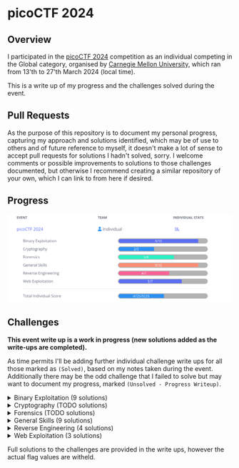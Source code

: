 # picoCTF 2024

## Overview ##

I participated in the [picoCTF 2024](www.picoctf.org) competition as an individual competing in the Global category, organised by [Carnegie Mellon University](https://cmu.edu/), which ran from 13'th to 27'th March 2024 (local time). 

This is a write up of my progress and the challenges solved during the event.

## Pull Requests ##

As the purpose of this repository is to document my personal progress, capturing my approach and solutions identified, which may be of use to others and of future reference to myself, it doesn't make a lot of sense to accept pull requests for solutions I hadn't solved, sorry. I welcome comments or possible improvements to solutions to those challenges documented, but otherwise I recommend creating a similar repository of your own, which I can link to from here if desired.

## Progress ##

![Screenshot of a challenge progress during event](event-score-progression.png)

## Challenges ##

**This event write up is a work in progress (new solutions added as the write-ups are completed).**

As time permits I'll be adding further individual challenge write ups for all those marked as `(Solved)`, based on my notes taken during the event. Additionally there may be the odd challenge that I failed to solve but may want to document my progress, marked `(Unsolved - Progress Writeup)`.

<details>
  <summary>Binary Exploitation (9 solutions)</summary>

* **[format string 0](Binary%20Exploitation/format%20string%200/format%20string%200.md) (Solved)**
* **[heap 0](Binary%20Exploitation/heap%200/heap%200.md) (Solved)**
* **[format string 1](Binary%20Exploitation/format%20string%201/format%20string%201.md) (Solved)**
* **[heap 1](Binary%20Exploitation/heap%201/heap%201.md) (Solved)**
* **[heap 2](Binary%20Exploitation/heap%202/heap%202.md) (Solved)**
* **[heap 3](Binary%20Exploitation/heap%203/heap%203.md) (Solved)**
* **[format string 2](Binary%20Exploitation/format%20string%202/format%20string%202.md) (Solved)**
* **[format string 3](Binary%20Exploitation/format%20string%203/format%20string%203.md) (Solved)**
* **[babygame03](Binary%20Exploitation/babygame03/babygame03.md) (Solved)**
* high frequency troubles (Unsolved)

</details>

<details>
  <summary>Cryptography (TODO solutions)</summary>

* interencdec (Solved)
* Custom encryption (Solved)
* C3 (Unsolved)
* rsa_oracle (Unsolved)
* flag_printer (Unsolved)

</details>

<details>
  <summary>Forensics (TODO solutions)</summary>

* Scan Surprise (Solved)
* Verify (Solved)
* CanYouSee (Solved)
* Secret of the Polyglot (Solved)
* Mob psycho (Unsolved)
* endianness-v2 (Solved)
* Blast from the past (Unsolved)
* Dear Diary (Unsolved)

</details>

<details>
  <summary>General Skills (9 solutions)</summary>

* **[Super SSH](General%20Skills/Super%20SSH/Super%20SSH.md) (Solved)**
* **[Commitment Issues](General%20Skills/Commitment%20Issues/Commitment%20Issues.md) (Solved)**
* **[Time Machine](General%20Skills/Time%20Machine/Time%20Machine.md) (Solved)**
* **[Blame Game](General%20Skills/Blame%20Game/Blame%20Game.md) (Solved)**
* **[Collaborative Development](General%20Skills/Collaborative%20Development/Collaborative%20Development.md) (Solved)**
* **[binhexa](General%20Skills/binhexa/binhexa.md) (Solved)**
* **[Binary Search](General%20Skills/Binary%20Search/Binary%20Search.md) (Solved)**
* **[endianness](General%20Skills/endianness/endianness.md) (Solved)**
* **[dont-you-love-banners](General%20Skills/dont-you-love-banners/dont-you-love-banners.md) (Solved)**
* SansAlpha (Unsolved)

</details>

<details>
  <summary>Reverse Engineering (4 solutions)</summary>

* **[packer](Reverse%20Engineering/packer/packer.md) (Solved)**
* FactCheck (Unsolved)
* **[WinAntiDbg0x100](Reverse%20Engineering/WinAntiDbg0x100/WinAntiDbg0x100.md) (Solved)**
* **[Classic Crackme 0x100](Reverse%20Engineering/Classic%20Crackme%200x100/Classic%20Crackme%200x100.md) (Solved)**
* weirdSnake (Unsolved)
* **[WinAntiDbg0x200](Reverse%20Engineering/WinAntiDbg0x200/WinAntiDbg0x200.md) (Solved)**
* WinAntiDbg0x300 (Unsolved)

</details>

<details>
  <summary>Web Exploitation (3 solutions)</summary>

* **[Bookmarklet](Web%20Exploitation/Bookmarklet/Bookmarklet.md) (Solved)**
* **[WebDecode](Web%20Exploitation/WebDecode/WebDecode.md) (Solved)**
* **[IntroToBurp](Web%20Exploitation/IntroToBurp/IntroToBurp.md) (Solved)**
* Unminify (Solved)
* No Sql Injection (Solved)
* Trickster (Unsolved)
* elements (Unsolved)

</details>

Full solutions to the challenges are provided in the write ups, however the actual flag values are witheld.
